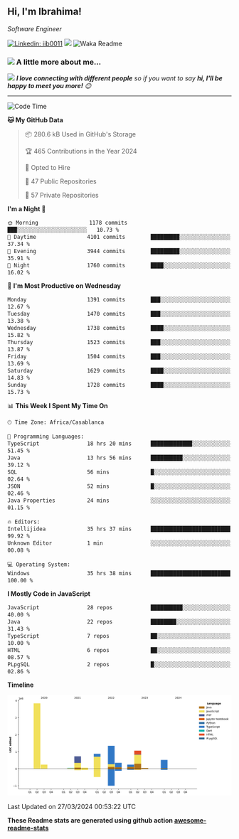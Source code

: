<h2>Hi, I'm Ibrahima! </h2>
<p><em>Software Engineer 
</em></p>


[![Linkedin: iib0011](https://img.shields.io/badge/-iib0011-blue?style=flat-square&logo=Linkedin&logoColor=white&link=https://www.linkedin.com/in/iib0011/)](https://www.linkedin.com/in/iib0011/)
![](https://visitor-badge.glitch.me/badge?page_id=iib0011)
![Waka Readme](https://github.com/iib0011/iib0011/workflows/Waka%20Readme/badge.svg)


### <img src="https://media.giphy.com/media/VgCDAzcKvsR6OM0uWg/giphy.gif" width="50"> A little more about me...  


<img src="https://media.giphy.com/media/LnQjpWaON8nhr21vNW/giphy.gif" width="60"> <em><b>I love connecting with different people</b> so if you want to say <b>hi, I'll be happy to meet you more!</b> 😊</em>

---
<!--START_SECTION:waka-->
![Code Time](http://img.shields.io/badge/Code%20Time-3%2C171%20hrs%209%20mins-blue)

**🐱 My GitHub Data** 

> 📦 280.6 kB Used in GitHub's Storage 
 > 
> 🏆 465 Contributions in the Year 2024
 > 
> 💼 Opted to Hire
 > 
> 📜 47 Public Repositories 
 > 
> 🔑 57 Private Repositories 
 > 
**I'm a Night 🦉** 

```text
🌞 Morning                1178 commits        ███░░░░░░░░░░░░░░░░░░░░░░   10.73 % 
🌆 Daytime                4101 commits        █████████░░░░░░░░░░░░░░░░   37.34 % 
🌃 Evening                3944 commits        █████████░░░░░░░░░░░░░░░░   35.91 % 
🌙 Night                  1760 commits        ████░░░░░░░░░░░░░░░░░░░░░   16.02 % 
```
📅 **I'm Most Productive on Wednesday** 

```text
Monday                   1391 commits        ███░░░░░░░░░░░░░░░░░░░░░░   12.67 % 
Tuesday                  1470 commits        ███░░░░░░░░░░░░░░░░░░░░░░   13.38 % 
Wednesday                1738 commits        ████░░░░░░░░░░░░░░░░░░░░░   15.82 % 
Thursday                 1523 commits        ███░░░░░░░░░░░░░░░░░░░░░░   13.87 % 
Friday                   1504 commits        ███░░░░░░░░░░░░░░░░░░░░░░   13.69 % 
Saturday                 1629 commits        ████░░░░░░░░░░░░░░░░░░░░░   14.83 % 
Sunday                   1728 commits        ████░░░░░░░░░░░░░░░░░░░░░   15.73 % 
```


📊 **This Week I Spent My Time On** 

```text
🕑︎ Time Zone: Africa/Casablanca

💬 Programming Languages: 
TypeScript               18 hrs 20 mins      █████████████░░░░░░░░░░░░   51.45 % 
Java                     13 hrs 56 mins      ██████████░░░░░░░░░░░░░░░   39.12 % 
SQL                      56 mins             █░░░░░░░░░░░░░░░░░░░░░░░░   02.64 % 
JSON                     52 mins             █░░░░░░░░░░░░░░░░░░░░░░░░   02.46 % 
Java Properties          24 mins             ░░░░░░░░░░░░░░░░░░░░░░░░░   01.15 % 

🔥 Editors: 
Intellijidea             35 hrs 37 mins      █████████████████████████   99.92 % 
Unknown Editor           1 min               ░░░░░░░░░░░░░░░░░░░░░░░░░   00.08 % 

💻 Operating System: 
Windows                  35 hrs 38 mins      █████████████████████████   100.00 % 
```

**I Mostly Code in JavaScript** 

```text
JavaScript               28 repos            ██████████░░░░░░░░░░░░░░░   40.00 % 
Java                     22 repos            ████████░░░░░░░░░░░░░░░░░   31.43 % 
TypeScript               7 repos             ██░░░░░░░░░░░░░░░░░░░░░░░   10.00 % 
HTML                     6 repos             ██░░░░░░░░░░░░░░░░░░░░░░░   08.57 % 
PLpgSQL                  2 repos             █░░░░░░░░░░░░░░░░░░░░░░░░   02.86 % 
```



**Timeline**

![Lines of Code chart](https://raw.githubusercontent.com/iib0011/iib0011/master/assets/bar_graph.png)


 Last Updated on 27/03/2024 00:53:22 UTC
<!--END_SECTION:waka-->

**These Readme stats are generated using github action [awesome-readme-stats](https://github.com/iib0011/waka-readme-stats)**
